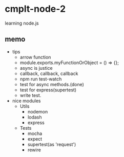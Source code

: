 # cmplt-node-2

learning node.js

## memo
- tips
  - arrow function
  - module.exports.myFunctionOrObject = () => {};
  - async is justice
  - callback, callback, callback
  - npm run test-watch
  - test for async methods.(done)
  - test for express(supertest)
  - write test.
- nice modules
  - Utils
    - nodemon
    - lodash
    - express
  - Tests
    - mocha
    - expect
    - supertest(as 'request')
    - rewire
